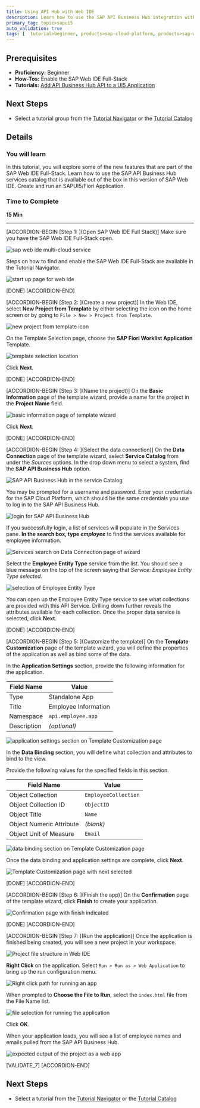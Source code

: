 ```yaml
---
title: Using API Hub with Web IDE
description: Learn how to use the SAP API Business Hub integration with Web IDE
primary_tag: topic>sapui5
auto_validation: true
tags: [  tutorial>beginner, products>sap-cloud-platform, products>sap-web-ide ]
---
```


## Prerequisites  
 - **Proficiency:** Beginner
 - **How-Tos:** Enable the SAP Web IDE Full-Stack
 - **Tutorials:** [Add API Business Hub API to a UI5 Application](https://www.sap.com/developer/tutorials/hcp-abh-api-ui5-app.html)

## Next Steps
 - Select a tutorial group from the [Tutorial Navigator](https://www.sap.com/developer/tutorial-navigator.html) or the [Tutorial Catalog](https://www.sap.com/developer/tutorial-navigator.tutorials.html)

## Details
### You will learn  
In this tutorial, you will explore some of the new features that are part of the SAP Web IDE Full-Stack. Learn how to use the SAP API Business Hub services catalog that is available out of the box in this version of SAP Web IDE. Create and run an SAPUI5/Fiori Application.

### Time to Complete
**15 Min**

---

[ACCORDION-BEGIN [Step 1: ](Open SAP Web IDE Full Stack)]
Make sure you have the SAP Web IDE Full-Stack open.

![sap web ide multi-cloud service](1.png)

Steps on how to find and enable the SAP Web IDE Full-Stack are available in the Tutorial Navigator.

![start up page for web ide](2.png)

[DONE]
[ACCORDION-END]

[ACCORDION-BEGIN [Step 2: ](Create a new project)]
In the Web IDE, select **New Project from Template** by either selecting the icon on the home screen or by going to `File > New > Project from Template`.

![new project from template icon](3.png)

On the Template Selection page, choose the **SAP Fiori Worklist Application** Template.

![template selection location](4.png)

Click **Next**.

[DONE]
[ACCORDION-END]


[ACCORDION-BEGIN [Step 3: ](Name the project)]
On the **Basic Information** page of the template wizard, provide a name for the project in the **Project Name** field.

![basic information page of template wizard](5.png)

Click **Next**.

[DONE]
[ACCORDION-END]

[ACCORDION-BEGIN [Step 4: ](Select the data connection)]
On the **Data Connection** page of the template wizard, select **Service Catalog** from under the _Sources_ options. In the drop down menu to select a system, find the **SAP API Business Hub** option.

![SAP API Business Hub in the service Catalog](6.png)

You may be prompted for a username and password. Enter your credentials for the SAP Cloud Platform, which should be the same credentials you use to log in to the SAP API Business Hub.

![login for SAP API Business Hub](6b.png)

If you successfully login, a list of services will populate in the Services pane. **In the search box, type _employee_** to find the services available for employee information.

![Services search on Data Connection page of wizard](7.png)

Select the **Employee Entity Type** service from the list. You should see a blue message on the top of the screen saying that _Service: Employee Entity Type selected_.

![selection of Employee Entity Type](8.png)

You can open up the Employee Entity Type service to see what collections are provided with this API Service. Drilling down further reveals the attributes available for each collection. Once the proper data service is selected, click **Next**.

[DONE]
[ACCORDION-END]

[ACCORDION-BEGIN [Step 5: ](Customize the template)]
On the **Template Customization** page of the template wizard, you will define the properties of the application as well as bind some of the data.

In the **Application Settings** section, provide the following information for the application.

Field Name | Value
--- | ---
Type | Standalone App
Title | Employee Information
Namespace | `api.employee.app`
Description | _(optional)_

![application settings section on Template Customization page](9.png)

In the **Data Binding** section, you will define what collection and attributes to bind to the view.

Provide the following values for the specified fields in this section.

Field Name | Value
--- | ---
Object Collection | `EmployeeCollection`
Object Collection ID | `ObjectID`
Object Title | `Name`
Object Numeric Attribute | _(blank)_
Object Unit of Measure | `Email`

![data binding section on Template Customization page](10.png)

Once the data binding and application settings are complete, click **Next**.

![Template Customization page with next selected](11.png)

[DONE]
[ACCORDION-END]

[ACCORDION-BEGIN [Step 6: ](Finish the app)]
On the **Confirmation** page of the template wizard, click **Finish**  to create your application.

![Confirmation page with finish indicated](12.png)

[DONE]
[ACCORDION-END]

[ACCORDION-BEGIN [Step 7: ](Run the application)]
Once the application is finished being created, you will see a new project in your workspace.

![Project file structure in Web IDE](13.png)

**Right Click** on the application. Select `Run > Run as > Web Application` to bring up the run configuration menu.

![Right click path for running an app](14.png)

When prompted to **Choose the File to Run**, select the `index.html` file from the File Name list.

![file selection for running the application](15.png)

Click **OK**.

When your application loads, you will see a list of employee names and emails pulled from the SAP API Business Hub.

![expected output of the project as a web app](16.png)

[VALIDATE_7]
[ACCORDION-END]


## Next Steps
- Select a tutorial from the [Tutorial Navigator](https://www.sap.com/developer/tutorial-navigator.html) or the [Tutorial Catalog](https://www.sap.com/developer/tutorial-navigator.tutorials.html)
